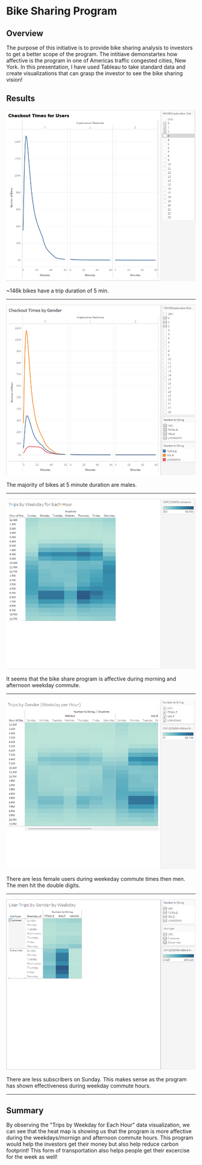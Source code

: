 # Bike Sharing Program

## Overview
The purpose of this initiative is to provide bike sharing analysis to investors to get a better scope of the program. The intitiave demonstartes how affective is the program in one of Americas traffic congested cities, New York. In this presentation, I have used Tableau to take standard data and create visualizations that can grasp the investor to see the bike sharing vision!

## Results

![](https://github.com/landeros91/bikesharing/blob/main/images/Checkout%20Times%20for%20Users.png)

~146k bikes have a trip duration of 5 min.


---------------------------------------------------------------------------------------------------------

![](https://github.com/landeros91/bikesharing/blob/main/images/Checkout%20Times%20by%20Gender.png)

The majority of bikes at 5 minute duration are males.


---------------------------------------------------------------------------------------------------------

![](https://github.com/landeros91/bikesharing/blob/main/images/Trips%20by%20Weekday%20for%20Each%20Hour.png)

It seems that the bike share program is affective during morning and afternoon weekday commute.

-----------------------------------------------------------------------------------------------------------

![](https://github.com/landeros91/bikesharing/blob/main/images/Trips%20by%20Gender%20Weekday%20per%20Hour.png)

There are less female users during weekeday commute times then men. The men hit the double digits.

--------------------------------------------------------------------------------------------------------------

![](https://github.com/landeros91/bikesharing/blob/main/images/User%20Trips%20by%20Gender%20by%20Weekday.png)

There are less subscribers on Sunday. This makes sense as the program has shown effectiveness during weekday commute hours.

---------------------------------------------------------------------------------------------------------------

## Summary

By observing the "Trips by Weekday for Each Hour" data visualization, we can see that the heat map is showing us that the program is more affective during the weekdays/mornign and afternoon commute hours. This program would help the investors get their money but also help reduce carbon footprint! This form of transportation also helps people get their excercise for the week as well!

